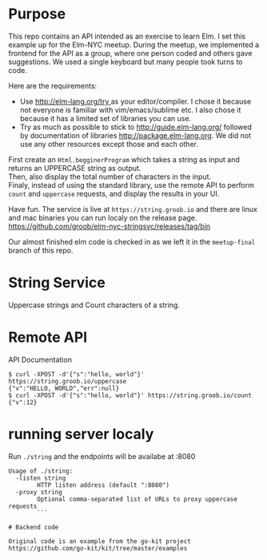 # Purpose
This repo contains an API intended as an exercise to learn Elm. I set this example up for the Elm-NYC meetup. 
During the meetup, we implemented a frontend for the API as a group, where one person coded and others gave suggestions. 
We used a single keyboard but many people took turns to code.

Here are the requirements:
* Use [http://elm-lang.org/try ](http://elm-lang.org/try) as your editor/compiler. I chose it because not everyone is familiar with vim/emacs/sublime etc. I also chose it because it has a limited set of libraries you can use.
* Try as much as possible to stick to http://guide.elm-lang.org/ followed by documentation of libraries http://package.elm-lang.org. We did not use any other resources except those and each other.

First create an `Html.begginerProgram` which takes a string as input and returns an UPPERCASE string as output.  
Then, also display the total number of characters in the input.  
Finaly, instead of using the standard library, use the remote API to perform `count` and `uppercase` requests, and display the results in your UI.  

Have fun. The service is live at `https://string.groob.io` and there are linux and mac binaries you can run localy on the release page. https://github.com/groob/elm-nyc-stringsvc/releases/tag/bin

Our almost finished elm code is checked in as we left it in the `meetup-final` branch of this repo.  

# String Service
Uppercase strings and Count characters of a string.

# Remote API
API Documentation
```
$ curl -XPOST -d'{"s":"hello, world"}' https://string.groob.io/uppercase
{"v":"HELLO, WORLD","err":null}
$ curl -XPOST -d'{"s":"hello, world"}' https://string.groob.io/count
{"v":12}
```

# running server localy

Run `./string` and the endpoints will be availabe at :8080
```
Usage of ./string:
  -listen string
        HTTP listen address (default ":8080")
  -proxy string
        Optional comma-separated list of URLs to proxy uppercase requests
        ```

# Backend code

Original code is an example from the go-kit project
https://github.com/go-kit/kit/tree/master/examples
